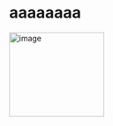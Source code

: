 # aaaaaaaa

<img width="172" height="153" alt="image" src="https://github.com/user-attachments/assets/b9053d5f-650c-4b83-a8f6-69994924289d" />

